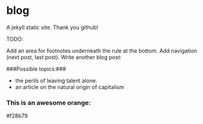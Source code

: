blog
====
A jekyll static site. Thank you github!

TODO:

Add an area for footnotes underneath the rule at the bottom.
Add navigation (next post, last post).
Write another blog post:

###Possible topics:###
- the perils of leaving talent alone.
- an article on the natural origin of capitalism

### This is an awesome orange: ###
#f28b79
